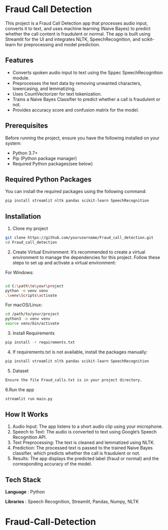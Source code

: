
# Fraud Call Detection 
This project is a Fraud Call Detection app that processes audio input, converts it to text, and uses machine learning (Naive Bayes) to predict whether the call content is fraudulent or normal. The app is built using Streamlit for the UI and integrates NLTK, SpeechRecognition, and scikit-learn for preprocessing and model prediction.

## Features
- Converts spoken audio input to text using the Sppec SpeechRecognition module.
- Preprocesses the text data by removing unwanted characters, lowercasing, and lemmatizing.
- Uses CountVectorizer for text tokenization.
- Trains a Naive Bayes Classifier to predict whether a call is fraudulent or not.
- Provides accuracy score and confusion matrix for the model.

## Prerequisites
Before running the project, ensure you have the following installed on your system:

- Python 3.7+
- Pip (Python package manager)
- Required Python packages(see below)

## Required Python Packages
You can install the required packages using the following command:
```bash
pip install streamlit nltk pandas scikit-learn SpeechRecognition
```



## Installation



1. Clone my project
```bash
git clone https://github.com/yourusername/Fraud_call_detection.git
cd Fraud_call_detection
```
2. Create Virtual Environment:
It’s recommended to create a virtual environment to manage the dependencies for this project. Follow these steps to set up and activate a virtual environment:


For Windows:
```bash

cd C:\path\to\your\project
python -m venv venv
.\venv\Scripts\activate
```
For macOS/Linux:
```bash
cd /path/to/your/project
python3 -m venv venv
source venv/bin/activate
```

3. Install Requirements
```bash
pip install -r requirements.txt
```

4. If requirements.txt is not available, install the packages manually:
```bash
pip install streamlit nltk pandas scikit-learn SpeechRecognition
```
5. Dataset
```bash
Ensure the file Fraud_calls.txt is in your project directory. 
```
6.Run the app 
```bash
streamlit run main.py
```



## How It Works
1. Audio Input: The app listens to a short audio clip using your microphone.
2. Speech to Text: The audio is converted to text using Google’s Speech Recognition API.
3. Text Preprocessing: The text is cleaned and lemmatized using NLTK.
4. Prediction: The processed text is passed to the trained Naive Bayes classifier, which predicts whether the call is fraudulent or not.
5. Results: The app displays the predicted label (fraud or normal) and the corresponding accuracy of the model.

## Tech Stack

**Language** : Python


**Libraries** :  Speech Recognition, Streamlit, Pandas, Numpy, NLTK


# Fraud-Call-Detection
